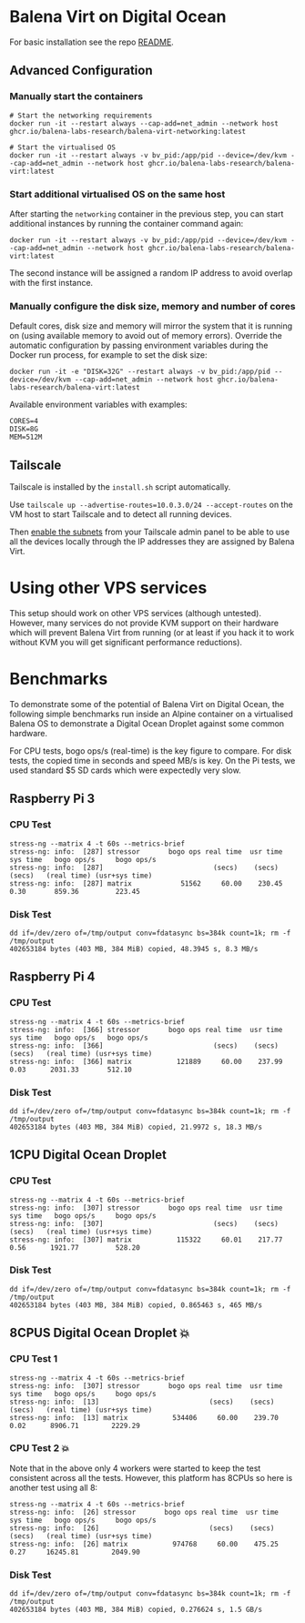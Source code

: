 # Balena Virt on Digital Ocean

For basic installation see the repo [README](../README.md).

## Advanced Configuration

### Manually start the containers

```
# Start the networking requirements
docker run -it --restart always --cap-add=net_admin --network host ghcr.io/balena-labs-research/balena-virt-networking:latest

# Start the virtualised OS
docker run -it --restart always -v bv_pid:/app/pid --device=/dev/kvm --cap-add=net_admin --network host ghcr.io/balena-labs-research/balena-virt:latest
```

### Start additional virtualised OS on the same host

After starting the `networking` container in the previous step, you can start additional instances by running the container command again:

```
docker run -it --restart always -v bv_pid:/app/pid --device=/dev/kvm --cap-add=net_admin --network host ghcr.io/balena-labs-research/balena-virt:latest
```

The second instance will be assigned a random IP address to avoid overlap with the first instance.

### Manually configure the disk size, memory and number of cores

Default cores, disk size and memory will mirror the system that it is running on (using available memory to avoid out of memory errors). Override the automatic configuration by passing environment variables during the Docker run process, for example to set the disk size:

```
docker run -it -e "DISK=32G" --restart always -v bv_pid:/app/pid --device=/dev/kvm --cap-add=net_admin --network host ghcr.io/balena-labs-research/balena-virt:latest
```

Available environment variables with examples:

```
CORES=4
DISK=8G
MEM=512M
```

## Tailscale

Tailscale is installed by the `install.sh` script automatically.

Use `tailscale up --advertise-routes=10.0.3.0/24 --accept-routes` on the VM host to start Tailscale and to detect all running devices.

Then [enable the subnets](https://tailscale.com/kb/1019/subnets/#step-3-enable-subnet-routes-from-the-admin-console) from your Tailscale admin panel to be able to use all the devices locally through the IP addresses they are assigned by Balena Virt.

# Using other VPS services

This setup should work on other VPS services (although untested). However, many services do not provide KVM support on their hardware which will prevent Balena Virt from running (or at least if you hack it to work without KVM you will get significant performance reductions).

# Benchmarks

To demonstrate some of the potential of Balena Virt on Digital Ocean, the following simple benchmarks run inside an Alpine container on a virtualised Balena OS to demonstrate a Digital Ocean Droplet against some common hardware.

For CPU tests, bogo ops/s (real-time) is the key figure to compare. For disk tests, the copied time in seconds and speed MB/s is key. On the Pi tests, we used standard $5 SD cards which were expectedly very slow.

## Raspberry Pi 3

### CPU Test

```
stress-ng --matrix 4 -t 60s --metrics-brief
stress-ng: info:  [287] stressor       bogo ops real time  usr time  sys time   bogo ops/s     bogo ops/s
stress-ng: info:  [287]                           (secs)    (secs)    (secs)   (real time) (usr+sys time)
stress-ng: info:  [287] matrix            51562     60.00    230.45      0.30       859.36         223.45
```

### Disk Test

```
dd if=/dev/zero of=/tmp/output conv=fdatasync bs=384k count=1k; rm -f /tmp/output
402653184 bytes (403 MB, 384 MiB) copied, 48.3945 s, 8.3 MB/s
```

## Raspberry Pi 4

### CPU Test

```
stress-ng --matrix 4 -t 60s --metrics-brief
stress-ng: info:  [366] stressor       bogo ops real time  usr time  sys time   bogo ops/s   bogo ops/s
stress-ng: info:  [366]                           (secs)    (secs)    (secs)   (real time) (usr+sys time)
stress-ng: info:  [366] matrix           121889     60.00    237.99      0.03      2031.33       512.10
```

### Disk Test

```
dd if=/dev/zero of=/tmp/output conv=fdatasync bs=384k count=1k; rm -f /tmp/output
402653184 bytes (403 MB, 384 MiB) copied, 21.9972 s, 18.3 MB/s
```

## 1CPU Digital Ocean Droplet

### CPU Test

```
stress-ng --matrix 4 -t 60s --metrics-brief
stress-ng: info:  [307] stressor       bogo ops real time  usr time  sys time   bogo ops/s     bogo ops/s
stress-ng: info:  [307]                           (secs)    (secs)    (secs)   (real time) (usr+sys time)
stress-ng: info:  [307] matrix           115322     60.01    217.77      0.56      1921.77         528.20
```

### Disk Test

```
dd if=/dev/zero of=/tmp/output conv=fdatasync bs=384k count=1k; rm -f /tmp/output
402653184 bytes (403 MB, 384 MiB) copied, 0.865463 s, 465 MB/s
```

## 8CPUS Digital Ocean Droplet :boom:

### CPU Test 1

```
stress-ng --matrix 4 -t 60s --metrics-brief
stress-ng: info:  [307] stressor       bogo ops real time  usr time  sys time   bogo ops/s     bogo ops/s
stress-ng: info:  [13]                           (secs)    (secs)    (secs)   (real time) (usr+sys time)
stress-ng: info:  [13] matrix           534406     60.00    239.70      0.02      8906.71        2229.29
```

### CPU Test 2 :boom:

Note that in the above only 4 workers were started to keep the test consistent across all the tests. However, this platform has 8CPUs so here is another test using all 8:

```
stress-ng --matrix 4 -t 60s --metrics-brief
stress-ng: info:  [26] stressor       bogo ops real time  usr time  sys time   bogo ops/s     bogo ops/s
stress-ng: info:  [26]                           (secs)    (secs)    (secs)   (real time) (usr+sys time)
stress-ng: info:  [26] matrix           974768     60.00    475.25      0.27     16245.81        2049.90
```

### Disk Test

```
dd if=/dev/zero of=/tmp/output conv=fdatasync bs=384k count=1k; rm -f /tmp/output
402653184 bytes (403 MB, 384 MiB) copied, 0.276624 s, 1.5 GB/s
```
